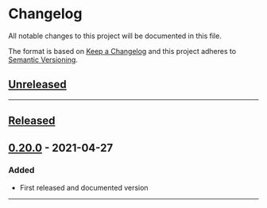 # Changelog
All notable changes to this project will be documented in this file.

The format is based on [Keep a Changelog][Keep a Changelog] and this project adheres to [Semantic Versioning][Semantic Versioning].

## [Unreleased]


---

## [Released]

## [0.20.0] - 2021-04-27

### Added

- First released and documented version


---

<!-- Links -->
[Keep a Changelog]: https://keepachangelog.com/
[Semantic Versioning]: https://semver.org/

<!-- Versions -->
[Unreleased]: https://github.com/stefanobartoletti/bricks/compare/master...devel
[Released]: https://github.com/stefanobartoletti/bricks/releases

[0.20.0]: https://github.com/stefanobartoletti/bricks/releases/v0.20.0